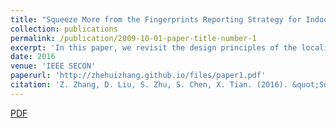 ```yaml
---
title: "Squeeze More from the Fingerprints Reporting Strategy for Indoor Localization"
collection: publications
permalink: /publication/2009-10-01-paper-title-number-1
excerpt: 'In this paper, we revisit the design principles of the localization system with the opportunity provided by the theory of best fingerprints reporting strategy.'
date: 2016
venue: 'IEEE SECON'
paperurl: 'http://zhehuizhang.github.io/files/paper1.pdf'
citation: 'Z. Zhang, D. Liu, S. Zhu, S. Chen, X. Tian. (2016). &quot;Squeeze More from the Fingerprints Reporting Strategy for Indoor Localization.&quot; <i>Proc. IEEE SECON</i>. '
---
```


[PDF](http://zhehuizhang.github.io/files/paper1.pdf)
